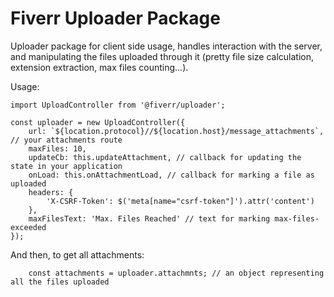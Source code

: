 # Fiverr Uploader Package
Uploader package for client side usage, handles interaction with the server, and manipulating the files uploaded through it (pretty file size calculation, extension extraction, max files counting...).

Usage:
```
import UploadController from '@fiverr/uploader';

const uploader = new UploadController({
    url: `${location.protocol}//${location.host}/message_attachments`, // your attachments route
    maxFiles: 10,
    updateCb: this.updateAttachment, // callback for updating the state in your application
    onLoad: this.onAttachmentLoad, // callback for marking a file as uploaded
    headers: {
        'X-CSRF-Token': $('meta[name="csrf-token"]').attr('content')
    },
    maxFilesText: 'Max. Files Reached' // text for marking max-files-exceeded
});

```

And then, to get all attachments:
```
    const attachments = uploader.attachmnts; // an object representing all the files uploaded
```